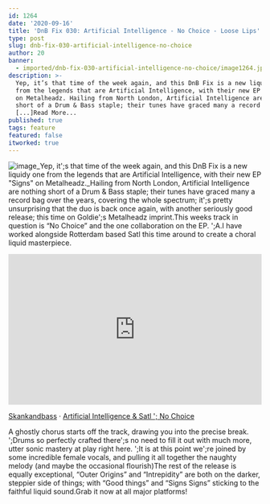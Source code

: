 ```yaml
---
id: 1264
date: '2020-09-16'
title: 'DnB Fix 030: Artificial Intelligence - No Choice - Loose Lips'
type: post
slug: dnb-fix-030-artificial-intelligence-no-choice
author: 20
banner:
  - imported/dnb-fix-030-artificial-intelligence-no-choice/image1264.jpeg
description: >-
  Yep, it’s that time of the week again, and this DnB Fix is a new liquidy one
  from the legends that are Artificial Intelligence, with their new EP "Signs"
  on Metalheadz. Hailing from North London, Artificial Intelligence are nothing
  short of a Drum & Bass staple; their tunes have graced many a record bag over
  [...]Read More...
published: true
tags: feature
featured: false
itworked: true
---
```

![image](../imported/dnb-fix-030-artificial-intelligence-no-choice/image1264.jpeg)_Yep, it';s that time of the week again, and this DnB Fix is a new liquidy one from the legends that are Artificial Intelligence, with their new EP "Signs" on Metalheadz._Hailing from North London, Artificial Intelligence are nothing short of a Drum & Bass staple; their tunes have graced many a record bag over the years, covering the whole spectrum; it';s pretty unsurprising that the duo is back once again, with another seriously good release; this time on Goldie';s Metalheadz imprint.This weeks track in question is “No Choice” and the one collaboration on the EP. ';A.I have worked alongside Rotterdam based Satl this time around to create a choral liquid masterpiece.

<iframe width='100%' height='300' scrolling='no' frameborder='no' allow='autoplay' src='https://w.soundcloud.com/player/?url=https%3A//api.soundcloud.com/tracks/889736956&color=%23ff5500&auto_play=false&hide_related=false&show_comments=true&show_user=true&show_reposts=false&show_teaser=true'></iframe>

[Skankandbass](https://soundcloud.com/skankandbass "Skankandbass") · [Artificial Intelligence & Satl '; No Choice](https://soundcloud.com/skankandbass/artificial-intelligence-satl-no-choice "Artificial Intelligence & Satl - No Choice")

A ghostly chorus starts off the track, drawing you into the precise break. ';Drums so perfectly crafted there';s no need to fill it out with much more, utter sonic mastery at play right here. ';It is at this point we';re joined by some incredible female vocals, and pulling it all together the naughty melody (and maybe the occasional flourish)The rest of the release is equally exceptional, “Outer Origins” and “Intrepidity” are both on the darker, steppier side of things; with “Good things” and “Signs Signs” sticking to the faithful liquid sound.Grab it now at all major platforms!